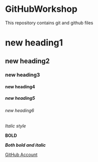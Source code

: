 # GitHubWorkshop
This repository contains git and github files
# new heading1
## new heading2
### new heading3
#### new heading4
##### new heading5
###### new heading6 
*Italic style* 

**BOLD**

***Both bold and italic***

[GitHub Account](https://github.com/saibalaji190601/)
